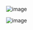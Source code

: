 

![image](https://github.com/user-attachments/assets/223c897c-75c1-4de6-8dd4-fa92feada4db)


![image](https://github.com/user-attachments/assets/cb91563a-975f-45fb-bc0c-0f841d395e25)


